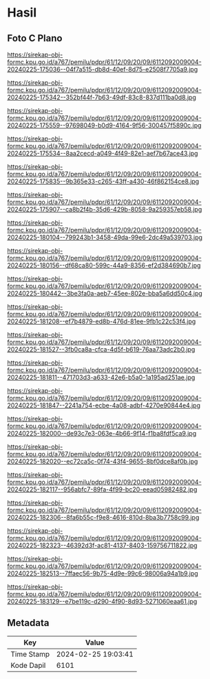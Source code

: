 # Hasil

## Foto C Plano

https://sirekap-obj-formc.kpu.go.id/a767/pemilu/pdpr/61/12/09/20/09/6112092009004-20240225-175036--04f7a515-db8d-40ef-8d75-e2508f7705a9.jpg

https://sirekap-obj-formc.kpu.go.id/a767/pemilu/pdpr/61/12/09/20/09/6112092009004-20240225-175342--352bf44f-7b63-49df-83c8-837d111ba0d8.jpg

https://sirekap-obj-formc.kpu.go.id/a767/pemilu/pdpr/61/12/09/20/09/6112092009004-20240225-175559--97698049-b0d9-4164-9f56-300457f5890c.jpg

https://sirekap-obj-formc.kpu.go.id/a767/pemilu/pdpr/61/12/09/20/09/6112092009004-20240225-175534--8aa2cecd-a049-4f49-82e1-aef7b67ace43.jpg

https://sirekap-obj-formc.kpu.go.id/a767/pemilu/pdpr/61/12/09/20/09/6112092009004-20240225-175835--9b365e33-c265-43ff-a430-46f862154ce8.jpg

https://sirekap-obj-formc.kpu.go.id/a767/pemilu/pdpr/61/12/09/20/09/6112092009004-20240225-175907--ca8b2f4b-35d6-429b-8058-9a259357eb58.jpg

https://sirekap-obj-formc.kpu.go.id/a767/pemilu/pdpr/61/12/09/20/09/6112092009004-20240225-180104--799243b1-3458-49da-99e6-2dc49a539703.jpg

https://sirekap-obj-formc.kpu.go.id/a767/pemilu/pdpr/61/12/09/20/09/6112092009004-20240225-180156--df68ca80-599c-44a9-8356-ef2d384690b7.jpg

https://sirekap-obj-formc.kpu.go.id/a767/pemilu/pdpr/61/12/09/20/09/6112092009004-20240225-180442--3be3fa0a-aeb7-45ee-802e-bba5a6dd50c4.jpg

https://sirekap-obj-formc.kpu.go.id/a767/pemilu/pdpr/61/12/09/20/09/6112092009004-20240225-181208--ef7b4879-ed8b-476d-81ee-9fb1c22c53f4.jpg

https://sirekap-obj-formc.kpu.go.id/a767/pemilu/pdpr/61/12/09/20/09/6112092009004-20240225-181527--3fb0ca8a-cfca-4d5f-b619-76aa73adc2b0.jpg

https://sirekap-obj-formc.kpu.go.id/a767/pemilu/pdpr/61/12/09/20/09/6112092009004-20240225-181811--471703d3-a633-42e6-b5a0-1a195ad251ae.jpg

https://sirekap-obj-formc.kpu.go.id/a767/pemilu/pdpr/61/12/09/20/09/6112092009004-20240225-181847--2241a754-ecbe-4a08-adbf-4270e90844e4.jpg

https://sirekap-obj-formc.kpu.go.id/a767/pemilu/pdpr/61/12/09/20/09/6112092009004-20240225-182000--de93c7e3-063e-4b66-9f14-f1ba8fdf5ca9.jpg

https://sirekap-obj-formc.kpu.go.id/a767/pemilu/pdpr/61/12/09/20/09/6112092009004-20240225-182020--ec72ca5c-0f74-43f4-9655-8bf0dce8af0b.jpg

https://sirekap-obj-formc.kpu.go.id/a767/pemilu/pdpr/61/12/09/20/09/6112092009004-20240225-182117--956abfc7-89fa-4f99-bc20-eead05982482.jpg

https://sirekap-obj-formc.kpu.go.id/a767/pemilu/pdpr/61/12/09/20/09/6112092009004-20240225-182306--8fa6b55c-f9e8-4616-810d-8ba3b7758c99.jpg

https://sirekap-obj-formc.kpu.go.id/a767/pemilu/pdpr/61/12/09/20/09/6112092009004-20240225-182323--46392d3f-ac81-4137-8403-159756711822.jpg

https://sirekap-obj-formc.kpu.go.id/a767/pemilu/pdpr/61/12/09/20/09/6112092009004-20240225-182513--7ffaec56-9b75-4d9e-99c6-98006a94a1b9.jpg

https://sirekap-obj-formc.kpu.go.id/a767/pemilu/pdpr/61/12/09/20/09/6112092009004-20240225-183129--e7be119c-d290-4f90-8d93-5271060eaa61.jpg


## Metadata

| Key        | Value               |
| ---------- | ------------------- |
| Time Stamp | 2024-02-25 19:03:41 |
| Kode Dapil | 6101                |



